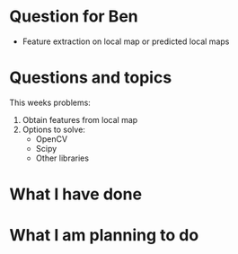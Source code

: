 # Question for Ben
- Feature extraction on  local map or predicted local maps

# Questions and topics
This weeks problems:
1) Obtain features from local map
2) Options to solve:
	- OpenCV
	- Scipy
	- Other libraries

# What I have done

# What I am planning to do